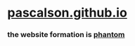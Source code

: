 # [pascalson.github.io](https://pascalson.github.io)
### the website formation is [phantom](https://html5up.net/phantom>)
